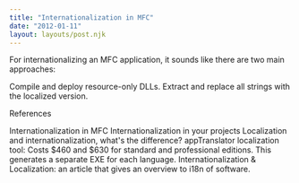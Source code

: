 ```yaml
---
title: "Internationalization in MFC"
date: "2012-01-11"
layout: layouts/post.njk
---
```


For internationalizing an MFC application, it sounds like there are two main
approaches:

Compile and deploy resource-only DLLs. Extract and replace all strings with the
localized version.

References

Internationalization in MFC Internationalization in your projects Localization
and internationalization, what's the difference? appTranslator localization
tool: Costs $460 and $630 for standard and professional editions. This generates
a separate EXE for each language. Internationalization & Localization: an
article that gives an overview to i18n of software.
